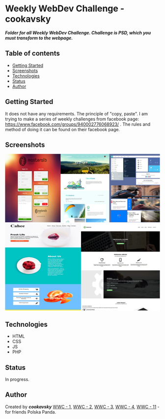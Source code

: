 # Weekly WebDev Challenge - cookavsky
**_Folder for all Weekly WebDev Challenge. Challenge is PSD, which you must transform to the webpage._**

## Table of contents
* [Getting Started](#getting-started)
* [Screenshots](#screenshots)
* [Technologies](#technologies)
* [Status](#status)
* [Author](#author)

## Getting Started
It does not have any requirements. The principle of "copy, paste". I am trying to make a series of weekly challenges from facebook page: https://www.facebook.com/groups/940002776068923/ . The rules and method of doing it can be found on their facebook page.

## Screenshots
![Example screenshot](./img/screencapture1.jpg)
![Example screenshot](./img/screencapture2.jpg)

## Technologies
* HTML
* CSS
* JS
* PHP

## Status
In progress.

## Author
Created by **_cookavsky_** [WWC - 1](https://weeklyone.cookavsky.com/), [WWC - 2](https://weeklytwo.cookavsky.com/), [WWC - 3](https://weeklythree.cookavsky.com/), [WWC - 4](https://weeklyfour.cookavsky.com/), [WWC - 11](https://weeklyeleven.cookavsky.com/) - for friends Polska Panda.

